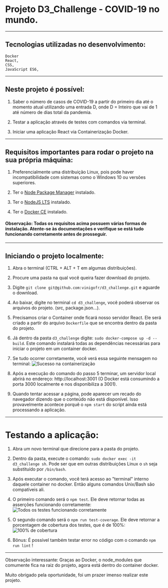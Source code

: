# Projeto D3_Challenge - COVID-19 no mundo.
------------
## Tecnologias utilizadas no desenvolvimento:
```
Docker
React,
CSS,
JavaScript ES6,
```
------------
## Neste projeto é possível:
1. Saber o número de casos de COVID-19 a partir do primeiro dia até o momento atual utilizando uma entrada D, onde D = Inteiro que vai de 1 até número de dias total da pandemia.

2. Testar a aplicação através de testes com comandos via terminal.

3. Iniciar uma aplicação React via Containerização Docker.

------------
## Requisitos importantes para rodar o projeto na sua própria máquina:
1. Preferencialmente uma distribuição Linux, pois pode haver incompatibilidade com sistemas como o Windows 10 ou versões superiores.

2. Ter o [Node Package Manager](https://docs.npmjs.com/cli/v7/commands/npm-install "Node Package Manager") instalado.

3. Ter o [NodeJS LTS](https://nodejs.org/en/download/ "NodeJS LTS") instalado.

4. Ter o [Docker CE](https://docs.docker.com/engine/install/) instalado.

#### Observação: Todas os requisitos acima possuem várias formas de instalação. Atente-se às documentações e verifique se está tudo funcionando corretamente antes de prosseguir.
------------
## Iniciando o projeto localmente:
1. Abra o terminal (CTRL + ALT + T em algumas distribuições).

2. Procure uma pasta na qual você queira fazer download do projeto.

3. Digite `git clone git@github.com:vinigofr/d3_challenge.git` e aguarde o download.

4. Ao baixar, digite no terminal `cd d3_challenge`, você poderá observar os arquivos do projeto. (src, package.json...).

5. Precisamos criar o Container onde ficará nosso servidor React. Ele será criado a partir do arquivo `Dockerfile` que se encontra dentro da pasta do projeto.

6. Já dentro da pasta `d3_challenge` digite: `sudo docker-compose up -d --build`. Este comando instalará todas as dependências necessárias para iniciar o projeto em um container docker.

7. Se tudo ocorrer corretamente, você verá essa seguinte mensagem no terminal:
![Sucesso na containerização](https://github.com/vinigofr/d3_challenge/blob/documentacao/success.png)

8. Após a execução do comando do passo 5 terminar, um servidor local abrirá no endereço: http://localhost:3001 (O Docker está consumindo a porta 3000 localmente e nos disponibiliza a 3001).

9. Quando tentar acessar a página, pode aparecer um recado do navegador dizendo que o conteúdo não está disponível. Isso provavelmente acontece porquê o `npm start` do script ainda está processando a aplicação.

------------

# Testando a aplicação:
1. Abra um novo terminal que direcione para a pasta do projeto.

2. Dentro da pasta, execute o comando: `sudo docker exec -it d3_challenge sh`.
Pode ser que em outras distribuições Linux o `sh` seja substituído por `/bin/bash`.

3. Após executar o comando, você terá acesso ao "terminal" interno daquele container no docker. Então alguns comandos Unix/Bash são compatíveis ali.

4. O primeiro comando será o `npm test`. Ele deve retornar todas as asserções funcionando corretamente:
![Todos os testes funcionando corretamente](https://github.com/vinigofr/d3_challenge/blob/documentacao/test_success.png)

5. O segundo comando será o `npm run test-coverage`. Ele deve retornar a porcentagem de cobertura dos testes, que é de 100%:
![100% de cobertura](https://github.com/vinigofr/d3_challenge/blob/documentacao/coverage.png)

6. Bônus: É possível também testar error no código com o comando `npm run lint` !

------------

Observação interessante: Graças ao Docker, o node_modules que comumente fica na raiz do projeto, agora está dentro do container docker.

Muito obrigado pela oportunidade, foi um prazer imenso realizar este projeto.
